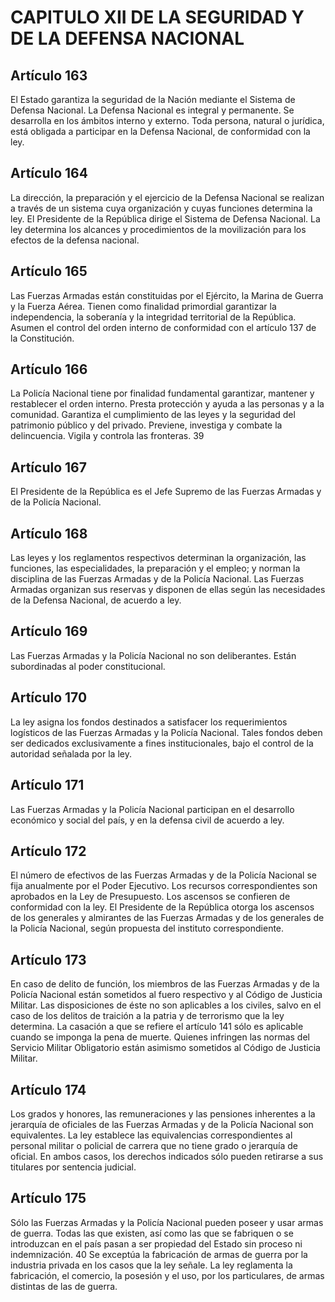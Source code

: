 # CAPITULO XII DE LA SEGURIDAD Y DE LA DEFENSA NACIONAL

## Artículo 163

El Estado garantiza la seguridad de la Nación mediante el Sistema de Defensa Nacional. La Defensa Nacional es integral y permanente. Se desarrolla en los ámbitos interno y externo. Toda persona, natural o jurídica, está obligada a participar en la Defensa Nacional, de conformidad con la ley. 

## Artículo 164

La dirección, la preparación y el ejercicio de la Defensa Nacional se realizan a través de un sistema cuya organización y cuyas funciones determina la ley. El Presidente de la República dirige el Sistema de Defensa Nacional. La ley determina los alcances y procedimientos de la movilización para los efectos de la defensa nacional. 

## Artículo 165

Las Fuerzas Armadas están constituidas por el Ejército, la Marina de Guerra y la Fuerza Aérea. Tienen como finalidad primordial garantizar la independencia, la soberanía y la integridad territorial de la República. Asumen el control del orden interno de conformidad con el artículo 137 de la Constitución. 

## Artículo 166

La Policía Nacional tiene por finalidad fundamental garantizar, mantener y restablecer el orden interno. Presta protección y ayuda a las personas y a la comunidad. Garantiza el cumplimiento de las leyes y la seguridad del patrimonio público y del privado. Previene, investiga y combate la delincuencia. Vigila y controla las fronteras. 39 

## Artículo 167

El Presidente de la República es el Jefe Supremo de las Fuerzas Armadas y de la Policía Nacional. 

## Artículo 168

Las leyes y los reglamentos respectivos determinan la organización, las funciones, las especialidades, la preparación y el empleo; y norman la disciplina de las Fuerzas Armadas y de la Policía Nacional. Las Fuerzas Armadas organizan sus reservas y disponen de ellas según las necesidades de la Defensa Nacional, de acuerdo a ley. 

## Artículo 169

Las Fuerzas Armadas y la Policía Nacional no son deliberantes. Están subordinadas al poder constitucional. 

## Artículo 170

La ley asigna los fondos destinados a satisfacer los requerimientos logísticos de las Fuerzas Armadas y la Policía Nacional. Tales fondos deben ser dedicados exclusivamente a fines institucionales, bajo el control de la autoridad señalada por la ley. 

## Artículo 171

Las Fuerzas Armadas y la Policía Nacional participan en el desarrollo económico y social del país, y en la defensa civil de acuerdo a ley. 

## Artículo 172

El número de efectivos de las Fuerzas Armadas y de la Policía Nacional se fija anualmente por el Poder Ejecutivo. Los recursos correspondientes son aprobados en la Ley de Presupuesto. Los ascensos se confieren de conformidad con la ley. El Presidente de la República otorga los ascensos de los generales y almirantes de las Fuerzas Armadas y de los generales de la Policía Nacional, según propuesta del instituto correspondiente. 

## Artículo 173

En caso de delito de función, los miembros de las Fuerzas Armadas y de la Policía Nacional están sometidos al fuero respectivo y al Código de Justicia Militar. Las disposiciones de éste no son aplicables a los civiles, salvo en el caso de los delitos de traición a la patria y de terrorismo que la ley determina. La casación a que se refiere el artículo 141 sólo es aplicable cuando se imponga la pena de muerte. Quienes infringen las normas del Servicio Militar Obligatorio están asimismo sometidos al Código de Justicia Militar. 

## Artículo 174

Los grados y honores, las remuneraciones y las pensiones inherentes a la jerarquía de oficiales de las Fuerzas Armadas y de la Policía Nacional son equivalentes. La ley establece las equivalencias correspondientes al personal militar o policial de carrera que no tiene grado o jerarquía de oficial. En ambos casos, los derechos indicados sólo pueden retirarse a sus titulares por sentencia judicial. 

## Artículo 175

Sólo las Fuerzas Armadas y la Policía Nacional pueden poseer y usar armas de guerra. Todas las que existen, así como las que se fabriquen o se introduzcan en el país pasan a ser propiedad del Estado sin proceso ni indemnización. 40  Se exceptúa la fabricación de armas de guerra por la industria privada en los casos que la ley señale. La ley reglamenta la fabricación, el comercio, la posesión y el uso, por los particulares, de armas distintas de las de guerra.  

